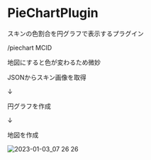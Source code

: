 # PieChartPlugin
スキンの色割合を円グラフで表示するプラグイン

/piechart MCID

地図にすると色が変わるため微妙

JSONからスキン画像を取得

↓

円グラフを作成

↓

地図を作成


![2023-01-03_07 26 26](https://user-images.githubusercontent.com/115648249/210281907-26654a0a-967b-422e-aac9-6fee356c9c98.png)
